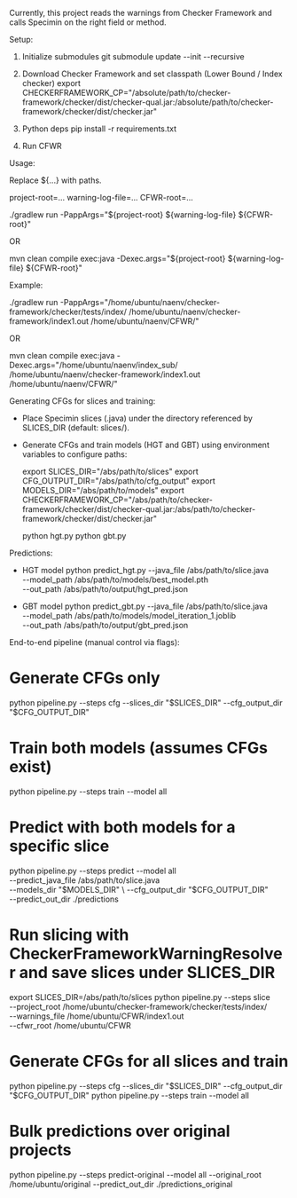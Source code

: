 Currently, this project reads the warnings from Checker Framework and calls Specimin on the right field or method.

Setup:

1) Initialize submodules
   git submodule update --init --recursive

2) Download Checker Framework and set classpath (Lower Bound / Index checker)
   export CHECKERFRAMEWORK_CP="/absolute/path/to/checker-framework/checker/dist/checker-qual.jar:/absolute/path/to/checker-framework/checker/dist/checker.jar"

3) Python deps
   pip install -r requirements.txt

4) Run CFWR

Usage:

Replace ${...} with paths.

project-root=...
warning-log-file=...
CFWR-root=...

./gradlew run -PappArgs="${project-root} ${warning-log-file} ${CFWR-root}"

OR

mvn clean compile exec:java -Dexec.args="${project-root} ${warning-log-file} ${CFWR-root}"

Example:

./gradlew run -PappArgs="/home/ubuntu/naenv/checker-framework/checker/tests/index/ /home/ubuntu/naenv/checker-framework/index1.out /home/ubuntu/naenv/CFWR/"

OR

mvn clean compile exec:java -Dexec.args="/home/ubuntu/naenv/index_sub/ /home/ubuntu/naenv/checker-framework/index1.out /home/ubuntu/naenv/CFWR/"

Generating CFGs for slices and training:

- Place Specimin slices (.java) under the directory referenced by SLICES_DIR (default: slices/).
- Generate CFGs and train models (HGT and GBT) using environment variables to configure paths:

  export SLICES_DIR="/abs/path/to/slices"
  export CFG_OUTPUT_DIR="/abs/path/to/cfg_output"
  export MODELS_DIR="/abs/path/to/models"
  export CHECKERFRAMEWORK_CP="/abs/path/to/checker-framework/checker/dist/checker-qual.jar:/abs/path/to/checker-framework/checker/dist/checker.jar"

  python hgt.py
  python gbt.py

Predictions:

- HGT model
  python predict_hgt.py --java_file /abs/path/to/slice.java \
                        --model_path /abs/path/to/models/best_model.pth \
                        --out_path /abs/path/to/output/hgt_pred.json

- GBT model
  python predict_gbt.py --java_file /abs/path/to/slice.java \
                        --model_path /abs/path/to/models/model_iteration_1.joblib \
                        --out_path /abs/path/to/output/gbt_pred.json

End-to-end pipeline (manual control via flags):

  # Generate CFGs only
  python pipeline.py --steps cfg --slices_dir "$SLICES_DIR" --cfg_output_dir "$CFG_OUTPUT_DIR"

  # Train both models (assumes CFGs exist)
  python pipeline.py --steps train --model all

  # Predict with both models for a specific slice
  python pipeline.py --steps predict --model all \
                     --predict_java_file /abs/path/to/slice.java \
                     --models_dir "$MODELS_DIR" \
                     --cfg_output_dir "$CFG_OUTPUT_DIR" \
                     --predict_out_dir ./predictions

  # Run slicing with CheckerFrameworkWarningResolver and save slices under SLICES_DIR
  export SLICES_DIR=/abs/path/to/slices
  python pipeline.py --steps slice \
      --project_root /home/ubuntu/checker-framework/checker/tests/index/ \
      --warnings_file /home/ubuntu/CFWR/index1.out \
      --cfwr_root /home/ubuntu/CFWR

  # Generate CFGs for all slices and train
  python pipeline.py --steps cfg --slices_dir "$SLICES_DIR" --cfg_output_dir "$CFG_OUTPUT_DIR"
  python pipeline.py --steps train --model all

  # Bulk predictions over original projects
  python pipeline.py --steps predict-original --model all --original_root /home/ubuntu/original --predict_out_dir ./predictions_original
